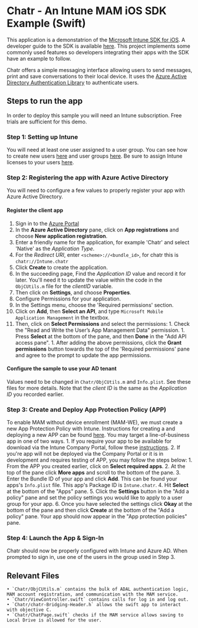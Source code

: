 # Chatr - An Intune MAM iOS SDK Example (Swift)
This application is a demonstatrion of the [Microsoft Intune SDK for iOS](https://github.com/msintuneappsdk/ms-intune-app-sdk-ios). A developer guide to the SDK is available [here](https://docs.microsoft.com/en-us/intune/app-sdk-ios). This project implements some commonly used features so developers integrating their apps with the SDK have an example to follow. 

Chatr offers a simple messaging interface allowing users to send messages, print and save conversations to their local device. It uses the [Azure Active Directory Authentication Library](https://github.com/AzureAD/azure-activedirectory-library-for-objc) to authenticate users.

## Steps to run the app
In order to deploy this sample you will need an Intune subscription. Free trials are sufficient for this demo.

### Step 1: Setting up Intune
You will need at least one user assigned to a user group. You can see how to create new users [here](https://docs.microsoft.com/en-us/intune/users-add) and user groups [here](https://docs.microsoft.com/en-us/intune/groups-add). Be sure to assign Intune licenses to your users [here](https://docs.microsoft.com/en-us/intune/get-started-users).

### Step 2: Registering the app with Azure Active Directory
You will need to configure a few values to properly register your app with Azure Active Directory.
#### Register the client app
1. Sign in to the [Azure Portal](https://portal.azure.com/)
1. In the **Azure Active Directory** pane, click on **App registrations** and choose **New application registration**.
1. Enter a friendly name for the application, for example 'Chatr' and select 'Native' as the *Application Type*.
1. For the *Redirect URI*, enter `<scheme>://<bundle_id>`, for chatr this is `chatr://Intune.chatr` 
1. Click **Create** to create the application.
1. In the succeeding page, Find the *Application ID* value and record it for later. You'll need it to update the value within the code in the `ObjCUtils.m` file for the *clientID* variable.  
1. Then click on **Settings**, and choose **Properties**.
1. Configure Permissions for your application. 
  1. In the Settings menu, choose the 'Required permissions' section.
  1. Click on **Add**, then **Select an API**, and type `Microsoft Mobile Application Management` in the textbox.
  1. Then, click on **Select Permissions** and select the permissions: 
  	1. Check the "Read and Write the User’s App Management Data" permission.
	1. Press **Select** at the bottom of the pane, and then **Done** in the "Add API access pane".
	1. After adding the above permissions, click the **Grant permissions** button towards the top of the 'Required permissions' pane and agree to the prompt to update the app permissions.
	
#### Configure the sample to use your AD tenant
Values need to be changed in `Chatr/ObjCUtils.m` and `Info.plist`. See these files for more details. Note that the *client ID* is the same as the *Application ID* you recorded earlier.

### Step 3: Create and Deploy App Protection Policy (APP)
To enable MAM without device enrollment (MAM-WE), we must create a new App Protection Policy with Intune. Instructions for creating a and deploying a new APP can be found [here](https://docs.microsoft.com/en-us/intune/app-protection-policies). You may target a line-of-business app in one of two ways.
	1. If you require your app to be available for download via the Intune Company Portal, follow these [instructions](https://docs.microsoft.com/en-us/intune/lob-apps-ios).
	2. If you're app will not be deployed via the Company Portal or it is in development and requires testing of APP, you may follow the steps below: 
		1. From the APP you created earlier, click on **Select required apps**.
		2. At the top of the pane click **More apps** and scroll to the bottom of the pane.
		3. Enter the Bundle ID of your app and click **Add**. This can be found your apps's `Info.plist` file. This app's Package ID is `Intune.chatr`.
		4. Hit **Select** at the bottom of the "Apps" pane.
		5. Click the **Settings** button in the "Add a policy" pane and set the policy settings you would like to apply to a user group for your app.
		6. Once you have selected the settings click **Okay** at the bottom of the pane and then click **Create** at the bottom of the "Add a policy" pane. Your app should now appear in the "App protection policies" pane.
    
### Step 4: Launch the App & Sign-In
Chatr should now be properly configured with Intune and Azure AD. When prompted to sign in, use one of the users in the group used in Step 3. 
## Relevant Files
	• `Chatr/ObjCUtils.m` contains the bulk of ADAL authentication logic, MAM account registration, and communication with the MAM service. 
	• `Chatr/ViewController.swift` contains calls for log in and log out. 
	• `Chatr/chatr-Bridging-Header.h` allows the swift app to interact with objective C.
	• `Chatr/ChatPage.swift` checks if the MAM service allows saving to Local Drive is allowed for the user.  
	

